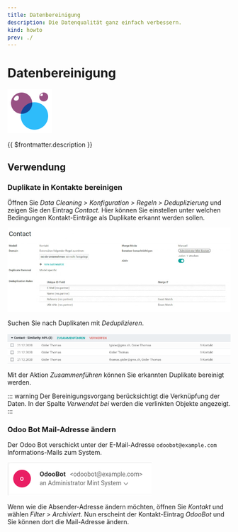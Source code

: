 ```yaml
---
title: Datenbereinigung
description: Die Datenqualität ganz einfach verbessern.
kind: howto
prev: ./
---
```

# Datenbereinigung
![icons_odoo_data_cleaning](attachments/icons_odoo_data_cleaning.png)

{{ $frontmatter.description }}

## Verwendung

### Duplikate in Kontakte bereinigen

Öffnen Sie *Data Cleaning > Konfiguration > Regeln > Deduplizierung* und zeigen Sie den Eintrag *Contact*. Hier können Sie einstellen unter welchen Bedingungen Kontakt-Einträge als Duplikate erkannt werden sollen.

![](attachments/Data%20Cleaning%20Eintrag.png)

Suchen Sie nach Duplikaten mit *Deduplizieren*.

![](attachments/Data%20Cleaning%20Duplikat.png)

Mit der Aktion *Zusammenführen* können Sie erkannten Duplikate bereinigt werden.

::: warning
Der Bereinigungsvorgang berücksichtigt die Verknüpfung der Daten. In der Spalte *Verwendet bei* werden die verlinkten Objekte angezeigt.
:::

### Odoo Bot Mail-Adresse ändern

Der Odoo Bot verschickt unter der E-Mail-Adresse `odoobot@example.com` Informations-Mails zum System.

![](attachments/Einstellungen%20OdooBot%20Mail.png)

Wenn wie die Absender-Adresse ändern möchten, öffnen Sie *Kontakt* und wählen *Filter > Archiviert*. Nun erscheint der Kontakt-Eintrag *OdooBot* und Sie können dort die Mail-Adresse ändern.
